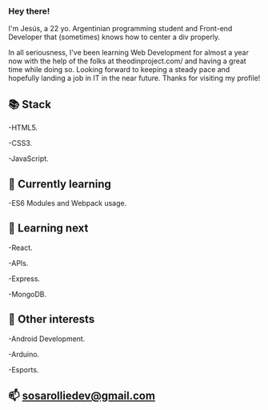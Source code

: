 ### Hey there!

I'm Jesús, a 22 yo. Argentinian programming student and Front-end Developer that (sometimes) knows how to center a div properly.

In all seriousness, I've been learning Web Development for almost a year now with the help of the folks at theodinproject.com/ and having a great time while doing so. Looking forward to keeping a steady pace and hopefully landing a job in IT in the near future.
Thanks for visiting my profile!

📚 Stack 
---
  -HTML5.
  
  -CSS3.
  
  -JavaScript.


🌱 Currently learning 
  ---
   -ES6 Modules and Webpack usage.


🔭 Learning next 
---
  -React.
  
  -APIs.
  
  -Express.
  
  -MongoDB.


💬 Other interests 
---
  -Android Development.
  
  -Arduino.
  
  -Esports.

📫 sosarolliedev@gmail.com
---
<!--
**sosarollie/sosarollie** is a ✨ _special_ ✨ repository because its `README.md` (this file) appears on your GitHub profile.

Here are some ideas to get you started:

- 🔭 I’m currently working on ...
- 🌱 I’m currently learning ...
- 👯 I’m looking to collaborate on ...
- 🤔 I’m looking for help with ...
- 💬 Ask me about ...
- 📫 How to reach me: ...
- 😄 Pronouns: ...
- ⚡ Fun fact: ...
-->
